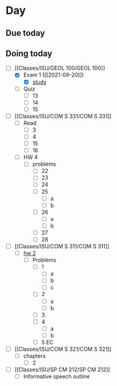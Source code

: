 

# Day 

## Due today

## Doing today
- [ ] [[Classes/ISU/GEOL 100/GEOL 100]]
	- [x] Exam 1 ([[2021-09-20]])
		- [x] [study](https://canvas.iastate.edu/courses/82791/files/16421016?wrap=1) 
	- [ ] Quiz
		- [ ] 13
		- [ ] 14
		- [ ] 15
- [ ] [[Classes/ISU/COM S 331/COM S 331]]
	- [ ] Read
		- [ ] 3
		- [ ] 4
		- [ ] 15
		- [ ] 16
	- [ ] HW 4
		- [ ] problems
			- [ ] 22
			- [ ] 23
			- [ ] 24
			- [ ] 25
				- [ ] a
				- [ ] b
			- [ ] 26
				- [ ] a
				- [ ] b
			- [ ] 27
			- [ ] 28
- [ ]  [[Classes/ISU/COM S 311/COM S 311]]
	- [ ]  [hw 2](https://canvas.iastate.edu/courses/84877/assignments/1539995)
		- [ ]  Problems
			- [ ]  1
				- [ ]  a
				- [ ]  b
				- [ ]  c
			- [ ]  2
				- [ ]  a
				- [ ]  b
			- [ ]  3
			- [ ]  4
				- [ ]  a
				- [ ]  b
			- [ ]  5 EC
- [ ]  [[Classes/ISU/COM S 321/COM S 321]]
	- [ ]  chapters
		- [ ]  2
- [ ] [[Classes/ISU/SP CM 212/SP CM 212]]
	- [ ] Informative speech outline